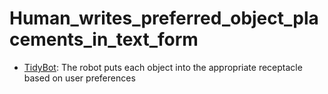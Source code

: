 # Human_writes_preferred_object_placements_in_text_form

- [TidyBot](oed-playground/tree/master/pages/datasets/tidybot.md): The robot puts each object into the appropriate receptacle based on user preferences